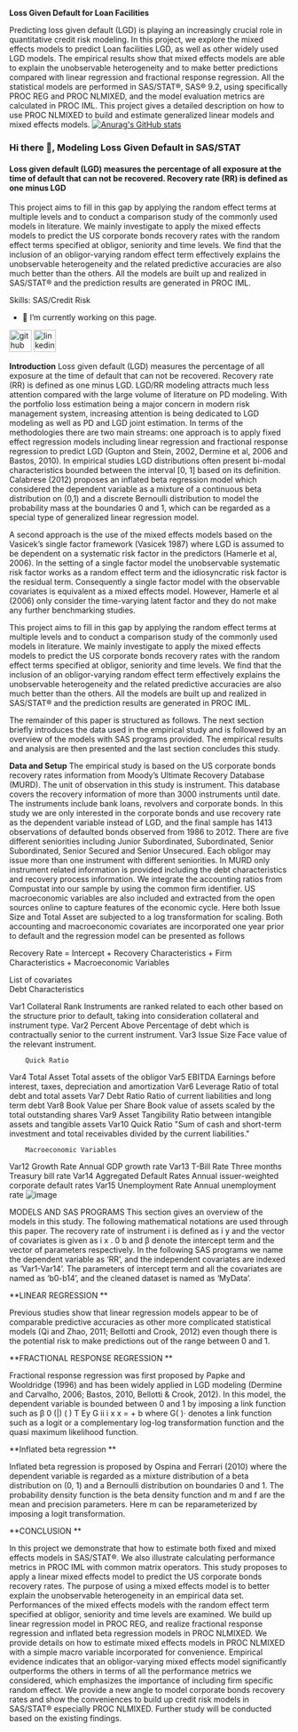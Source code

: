 **Loss Given Default for Loan Facilities**

Predicting loss given default (LGD) is playing an increasingly crucial role in quantitative credit risk modeling. In this 
project, we explore the mixed effects models to predict Loan facilities LGD, as well as other widely used LGD 
models. The empirical results show that mixed effects models are able to explain the unobservable heterogeneity and 
to make better predictions compared with linear regression and fractional response regression. All the statistical 
models are performed in SAS/STAT®, SAS® 9.2, using specifically PROC REG and PROC NLMIXED, and the 
model evaluation metrics are calculated in PROC IML. This project gives a detailed description on how to use PROC 
NLMIXED to build and estimate generalized linear models and mixed effects models. 
[![Anurag's GitHub stats](https://github-readme-stats.vercel.app/api?username=taipahuchu)](https://github.com/anuraghazra/github-readme-stats)

### Hi there 👋, Modeling Loss Given Default in SAS/STAT
#### Loss given default (LGD) measures the percentage of all exposure at the time of default that can not be recovered.  Recovery rate (RR) is defined as one minus LGD
This project aims to fill in this gap by applying the random effect terms at multiple levels and to conduct a comparison 
study of the commonly used models in literature. We mainly investigate to apply the mixed effects models to predict 
the US corporate bonds recovery rates with the random effect terms specified at obligor, seniority and time levels. We 
find that the inclusion of an obligor-varying random effect term effectively explains the unobservable heterogeneity 
and the related predictive accuracies are also much better than the others. All the models are built up and realized in 
SAS/STAT® and the prediction results are generated in PROC IML.

Skills: SAS/Credit Risk

- 🔭 I’m currently working on this page. 


[<img src='https://cdn.jsdelivr.net/npm/simple-icons@3.0.1/icons/github.svg' alt='github' height='40'>](https://github.com/taipahuchu)  [<img src='https://cdn.jsdelivr.net/npm/simple-icons@3.0.1/icons/linkedin.svg' alt='linkedin' height='40'>](https://www.linkedin.com/in/linkedin.com/in/taipa-huchu/)  

**Introduction**
Loss given default (LGD) measures the percentage of all exposure at the time of default that can not be recovered. 
Recovery rate (RR) is defined as one minus LGD. LGD/RR modeling attracts much less attention compared with the 
large volume of literature on PD modeling. With the portfolio loss estimation being a major concern in modern risk 
management system, increasing attention is being dedicated to LGD modeling as well as PD and LGD joint 
estimation. In terms of the methodologies there are two main streams: one approach is to apply fixed effect 
regression models including linear regression and fractional response regression to predict LGD (Gupton and Stein, 
2002, Dermine et al, 2006 and Bastos, 2010). In empirical studies LGD distributions often present bi-modal 
characteristics bounded between the interval [0, 1] based on its definition. Calabrese (2012) proposes an inflated 
beta regression model which considered the dependent variable as a mixture of a continuous beta distribution on (0,1)
and a discrete Bernoulli distribution to model the probability mass at the boundaries 0 and 1, which can be 
regarded as a special type of generalized linear regression model. 

A second approach is the use of the mixed effects models based on the Vasicek’s single factor framework (Vasicek 
1987) where LGD is assumed to be dependent on a systematic risk factor in the predictors (Hamerle et al, 2006). In 
the setting of a single factor model the unobservable systematic risk factor works as a random effect term and the 
idiosyncratic risk factor is the residual term. Consequently a single factor model with the observable covariates is 
equivalent as a mixed effects model. However, Hamerle et al (2006) only consider the time-varying latent factor and 
they do not make any further benchmarking studies. 

This project aims to fill in this gap by applying the random effect terms at multiple levels and to conduct a comparison 
study of the commonly used models in literature. We mainly investigate to apply the mixed effects models to predict 
the US corporate bonds recovery rates with the random effect terms specified at obligor, seniority and time levels. We 
find that the inclusion of an obligor-varying random effect term effectively explains the unobservable heterogeneity 
and the related predictive accuracies are also much better than the others. All the models are built up and realized in 
SAS/STAT® and the prediction results are generated in PROC IML. 

The remainder of this paper is structured as follows. The next section briefly introduces the data used in the empirical 
study and is followed by an overview of the models with SAS programs provided. The empirical results and analysis 
are then presented and the last section concludes this study.

**Data and Setup** 
The empirical study is based on the US corporate bonds recovery rates information from Moody’s Ultimate Recovery 
Database (MURD). The unit of observation in this study is instrument. This database covers the recovery information 
of more than 3000 instruments until date. The instruments include bank loans, revolvers and corporate bonds. In this 
study we are only interested in the corporate bonds and use recovery rate as the dependent variable instead of LGD, 
and the final sample has 1413 observations of defaulted bonds observed from 1986 to 2012. 
There are five different seniorities including Junior Subordinated, Subordinated, Senior Subordinated, Senior Secured 
and Senior Unsecured. Each obligor may issue more than one instrument with different seniorities. In MURD only 
instrument related information is provided including the debt characteristics and recovery process information. We 
integrate the accounting ratios from Compustat into our sample by using the common firm identifier. US 
macroeconomic variables are also included and extracted from the open sources online to capture features of the 
economic cycle. Here both Issue Size and Total Asset are subjected to a log transformation for scaling. Both 
accounting and macroeconomic covariates are incorporated one year prior to default and the regression model can 
be presented as follows 

Recovery Rate = Intercept + Recovery Characteristics + Firm Characteristics + Macroeconomic Variables

List of covariates		
		Debt Characteristics
		
Var1	Collateral Rank 	Instruments are ranked related to each other based on the structure prior to default, taking into consideration collateral and instrument type.
Var2 	Percent Above	Percentage of debt which is contractually senior to the current instrument. 
Var3	Issue Size	Face value of the relevant instrument. 
		
		Quick Ratio
		
Var4	 Total Asset 	Total assets of the obligor 
Var5	EBITDA	Earnings before interest, taxes, depreciation and amortization
Var6	Leverage	Ratio of total debt and total assets
Var7	Debt Ratio 	Ratio of current liabilities and long term debt
Var8	Book Value per Share	Book value of assets scaled by the total outstanding shares 
Var9	Asset Tangibility 	Ratio between intangible assets and tangible assets
Var10	Quick Ratio	"Sum of cash and short-term investment and total receivables divided by the 
current liabilities."
		
		Macroeconomic Variables 
		
Var12	 Growth Rate 	Annual GDP growth rate
Var13	 T-Bill Rate	Three months Treasury bill rate 
Var14	Aggregated Default Rates 	Annual issuer-weighted corporate default rates
Var15	Unemployment Rate	Annual unemployment rate 
![image](https://user-images.githubusercontent.com/39062372/147856797-8791a1b6-a3fe-4f49-8117-4e4a3d65b3f6.png)

MODELS AND SAS PROGRAMS 
This section gives an overview of the models in this study. The following mathematical notations are used through 
this paper. The recovery rate of instrument i is defined as i y and the vector of covariates is given as i x . 0 b and β
denote the intercept term and the vector of parameters respectively. In the following SAS programs we name the 
dependent variable as ‘RR’, and the independent covariates are indexed as ‘Var1-Var14’. The parameters of 
intercept term and all the covariates are named as ‘b0-b14’, and the cleaned dataset is named as ‘MyData’. 

**LINEAR REGRESSION **

Previous studies show that linear regression models appear to be of comparable predictive accuracies as other more 
complicated statistical models (Qi and Zhao, 2011; Bellotti and Crook, 2012) even though there is the potential risk to 
make predictions out of the range between 0 and 1. 

**FRACTIONAL RESPONSE REGRESSION **

Fractional response regression was first proposed by Papke and Wooldridge (1996) and has been widely applied in 
LGD modeling (Dermine and Carvalho, 2006; Bastos, 2010, Bellotti & Crook, 2012). In this model, the dependent 
variable is bounded between 0 and 1 by imposing a link function such as β 0 (|) ( ) T Ey G ii i x x = + b where G( )⋅
denotes a link function such as a logit or a complementary log-log transformation function and the quasi maximum 
likelihood function.

**Inflated beta regression **

Inflated beta regression is proposed by Ospina and Ferrari (2010) where the dependent variable is regarded as a 
mixture distribution of a beta distribution on (0, 1) and a Bernoulli distribution on boundaries 0 and 1. The probability 
density function is the beta density function and m and f are the mean and precision parameters. Here m can be 
reparameterized by imposing a logit transformation.

**CONCLUSION **

In this project we demonstrate that how to estimate both fixed and mixed effects models in SAS/STAT®. We also 
illustrate calculating performance metrics in PROC IML with common matrix operators. This study proposes to apply 
a linear mixed effects model to predict the US corporate bonds recovery rates. The purpose of using a mixed effects 
model is to better explain the unobservable heterogeneity in an empirical data set. Performances of the mixed effects 
models with the random effect term specified at obligor, seniority and time levels are examined. We build up linear 
regression model in PROC REG, and realize fractional response regression and inflated beta regression models in 
PROC NLMIXED. We provide details on how to estimate mixed effects models in PROC NLMIXED with a simple 
macro variable incorporated for convenience. Empirical evidence indicates that an obligor-varying mixed effects 
model significantly outperforms the others in terms of all the performance metrics we considered, which emphasizes 
the importance of including firm specific random effect. We provide a new angle to model corporate bonds recovery 
rates and show the conveniences to build up credit risk models in SAS/STAT® especially PROC NLMIXED. Further 
study will be conducted based on the existing findings. 


 

 





